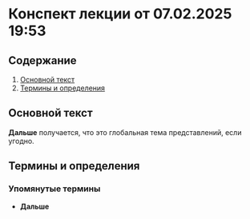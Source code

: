 # Конспект лекции от 07.02.2025 19:53

## Содержание
1. [Основной текст](#основной-текст)
2. [Термины и определения](#термины-и-определения)

## Основной текст

 **Дальше** получается, что это глобальная тема представлений, если угодно.

## Термины и определения

### Упомянутые термины

* **Дальше**
